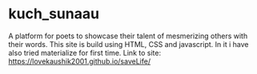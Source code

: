 # kuch_sunaau
A platform for poets to showcase their talent of mesmerizing others with their words.
This site is build using HTML, CSS and javascript.
In it i have also tried materialize for first time.
Link to site: https://lovekaushik2001.github.io/saveLife/
